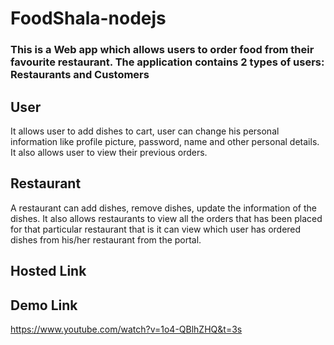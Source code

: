 # FoodShala-nodejs

### This is a Web app which allows users to order food from their favourite restaurant. The application contains 2 types of users: Restaurants and Customers

## User
It allows user to add dishes to cart, user can change his personal information like profile picture, password, name and other personal details.
It also allows user to view their previous orders.

## Restaurant
A restaurant can add dishes, remove dishes, update the information of the dishes.
It also allows restaurants to view all the orders that has been placed for that particular restaurant that is it can view which user has ordered dishes from his/her restaurant from the portal.

## Hosted Link


## Demo Link
https://www.youtube.com/watch?v=1o4-QBlhZHQ&t=3s
